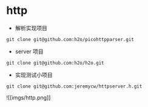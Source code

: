 # http

- 解析实现项目
```shell
git clone git@github.com:h2o/picohttpparser.git
```

- server 项目
```shell
git clone git@github.com:h2o/h2o.git
```

- 实现测试小项目
```shell
git clone git@github.com:jeremycw/httpserver.h.git
```
![[imgs/http.png]]